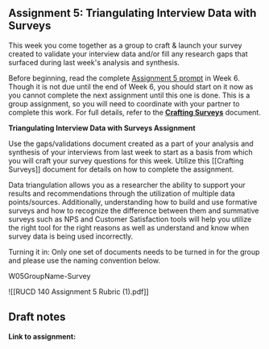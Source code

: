 ## Assignment 5: Triangulating Interview Data with Surveys
This week you come together as a group to craft & launch your survey created to validate your interview data and/or fill any research gaps that surfaced during last week's analysis and synthesis. 

Before beginning, read the complete [Assignment 5 prompt](https://moodle2.brandeis.edu/mod/assign/view.php?id=1717788) in Week 6. Though it is not due until the end of Week 6, you should start on it now as you cannot complete the next assignment until this one is done. This is a group assignment, so you will need to coordinate with your partner to complete this work. For full details, refer to the [**Crafting Surveys**](https://docs.google.com/document/d/1rvQZshd9FSGYiDW64ETgLgjRBWgIm6ZPXt_xfEsh9dM/edit#heading=h.tlbm6vsvb7bs) document.

**Triangulating Interview Data with Surveys Assignment**   

Use the gaps/validations document created as a part of your analysis and synthesis of your interviews from last week to start as a basis from which you will craft your survey questions for this week. Utilize this [[Crafting Surveys]] document for details on how to complete the assignment. 

Data triangulation allows you as a researcher the ability to support your results and recommendations through the utilization of multiple data points/sources. Additionally, understanding how to build and use formative surveys and how to recognize the difference between them and summative surveys such as NPS and Customer Satisfaction tools will help you utilize the right tool for the right reasons as well as understand and know when survey data is being used incorrectly.

Turning it in: Only one set of documents needs to be turned in for the group and please use the naming convention below.  
  

W05GroupName-Survey

![[RUCD 140 Assignment 5 Rubric (1).pdf]]

## Draft notes
**Link to assignment:**